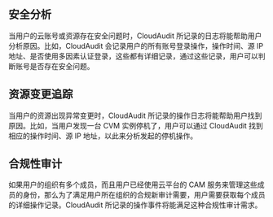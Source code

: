## 安全分析
当用户的云账号或资源存在安全问题时，CloudAudit 所记录的日志将能帮助用户分析原因。比如，CloudAudit  会记录用户的所有账号登录操作，操作时间、源 IP 地址、是否使用多因素认证登录，这些都有详细记录，通过这些记录，用户可以判断账号是否存在安全问题。
## 资源变更追踪
当用户的资源出现异常变更时，CloudAudit 所记录的操作日志将能帮助用户找到原因。比如，当用户发现一台 CVM 实例停机了，用户可以通过 CloudAudit 找到相应的操作时间、源 IP 地址，以此来分析发起的停机操作。
## 合规性审计
如果用户的组织有多个成员，而且用户已经使用云平台的 CAM 服务来管理这些成员的身份，那么为了满足用户所在组织的合规新审计需要，用户需要获取每个成员的详细操作记录。CloudAudit 所记录的操作事件将能满足这种合规性审计需求。